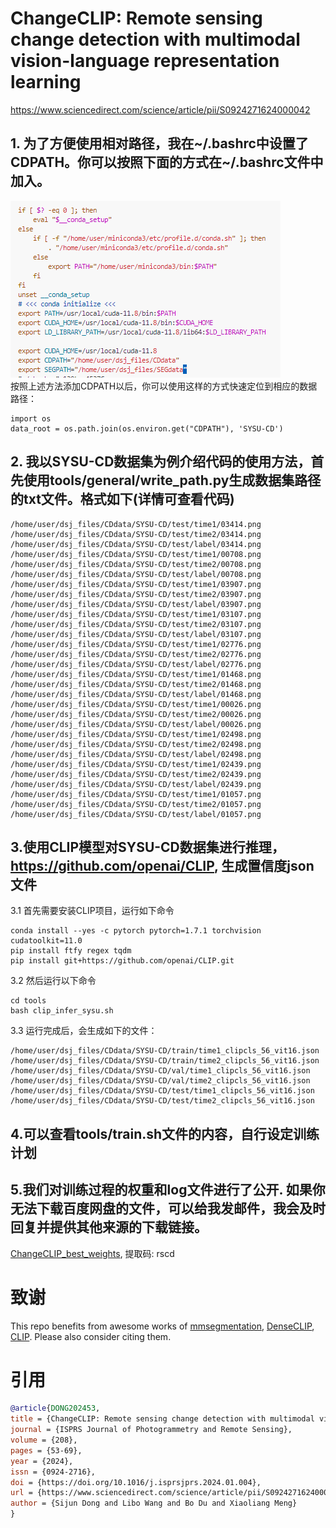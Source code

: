 # ChangeCLIP: Remote sensing change detection with multimodal vision-language representation learning  
https://www.sciencedirect.com/science/article/pii/S0924271624000042  


## 1. 为了方便使用相对路径，我在~/.bashrc中设置了CDPATH。你可以按照下面的方式在~/.bashrc文件中加入。
   ![CDPATH设置方法](image.png)  
   按照上述方法添加CDPATH以后，你可以使用这样的方式快速定位到相应的数据路径：  
```
import os  
data_root = os.path.join(os.environ.get("CDPATH"), 'SYSU-CD')
```
## 2. 我以SYSU-CD数据集为例介绍代码的使用方法，首先使用tools/general/write_path.py生成数据集路径的txt文件。格式如下(详情可查看代码)  
```
/home/user/dsj_files/CDdata/SYSU-CD/test/time1/03414.png  /home/user/dsj_files/CDdata/SYSU-CD/test/time2/03414.png  /home/user/dsj_files/CDdata/SYSU-CD/test/label/03414.png
/home/user/dsj_files/CDdata/SYSU-CD/test/time1/00708.png  /home/user/dsj_files/CDdata/SYSU-CD/test/time2/00708.png  /home/user/dsj_files/CDdata/SYSU-CD/test/label/00708.png
/home/user/dsj_files/CDdata/SYSU-CD/test/time1/03907.png  /home/user/dsj_files/CDdata/SYSU-CD/test/time2/03907.png  /home/user/dsj_files/CDdata/SYSU-CD/test/label/03907.png
/home/user/dsj_files/CDdata/SYSU-CD/test/time1/03107.png  /home/user/dsj_files/CDdata/SYSU-CD/test/time2/03107.png  /home/user/dsj_files/CDdata/SYSU-CD/test/label/03107.png
/home/user/dsj_files/CDdata/SYSU-CD/test/time1/02776.png  /home/user/dsj_files/CDdata/SYSU-CD/test/time2/02776.png  /home/user/dsj_files/CDdata/SYSU-CD/test/label/02776.png
/home/user/dsj_files/CDdata/SYSU-CD/test/time1/01468.png  /home/user/dsj_files/CDdata/SYSU-CD/test/time2/01468.png  /home/user/dsj_files/CDdata/SYSU-CD/test/label/01468.png
/home/user/dsj_files/CDdata/SYSU-CD/test/time1/00026.png  /home/user/dsj_files/CDdata/SYSU-CD/test/time2/00026.png  /home/user/dsj_files/CDdata/SYSU-CD/test/label/00026.png
/home/user/dsj_files/CDdata/SYSU-CD/test/time1/02498.png  /home/user/dsj_files/CDdata/SYSU-CD/test/time2/02498.png  /home/user/dsj_files/CDdata/SYSU-CD/test/label/02498.png
/home/user/dsj_files/CDdata/SYSU-CD/test/time1/02439.png  /home/user/dsj_files/CDdata/SYSU-CD/test/time2/02439.png  /home/user/dsj_files/CDdata/SYSU-CD/test/label/02439.png
/home/user/dsj_files/CDdata/SYSU-CD/test/time1/01057.png  /home/user/dsj_files/CDdata/SYSU-CD/test/time2/01057.png  /home/user/dsj_files/CDdata/SYSU-CD/test/label/01057.png
```
## 3.使用CLIP模型对SYSU-CD数据集进行推理，https://github.com/openai/CLIP, 生成置信度json文件  
   3.1  首先需要安装CLIP项目，运行如下命令  
```
conda install --yes -c pytorch pytorch=1.7.1 torchvision cudatoolkit=11.0
pip install ftfy regex tqdm
pip install git+https://github.com/openai/CLIP.git
```
   3.2  然后运行以下命令
```
cd tools
bash clip_infer_sysu.sh
```
   3.3  运行完成后，会生成如下的文件：
```
/home/user/dsj_files/CDdata/SYSU-CD/train/time1_clipcls_56_vit16.json
/home/user/dsj_files/CDdata/SYSU-CD/train/time2_clipcls_56_vit16.json
/home/user/dsj_files/CDdata/SYSU-CD/val/time1_clipcls_56_vit16.json
/home/user/dsj_files/CDdata/SYSU-CD/val/time2_clipcls_56_vit16.json
/home/user/dsj_files/CDdata/SYSU-CD/test/time1_clipcls_56_vit16.json
/home/user/dsj_files/CDdata/SYSU-CD/test/time2_clipcls_56_vit16.json
```

## 4.可以查看tools/train.sh文件的内容，自行设定训练计划

## 5.我们对训练过程的权重和log文件进行了公开. 如果你无法下载百度网盘的文件，可以给我发邮件，我会及时回复并提供其他来源的下载链接。
[ChangeCLIP_best_weights](https://pan.baidu.com/s/1JmBPzg4wRwbgIqRU9Pep5g), 提取码: rscd

# 致谢  
This repo benefits from awesome works of [mmsegmentation](https://github.com/open-mmlab/mmsegmentation), [DenseCLIP](https://github.com/raoyongming/DenseCLIP),
[CLIP](https://github.com/openai/CLIP). Please also consider citing them.  

# 引用
```bibtex
@article{DONG202453,
title = {ChangeCLIP: Remote sensing change detection with multimodal vision-language representation learning},
journal = {ISPRS Journal of Photogrammetry and Remote Sensing},
volume = {208},
pages = {53-69},
year = {2024},
issn = {0924-2716},
doi = {https://doi.org/10.1016/j.isprsjprs.2024.01.004},
url = {https://www.sciencedirect.com/science/article/pii/S0924271624000042},
author = {Sijun Dong and Libo Wang and Bo Du and Xiaoliang Meng}
}
```
